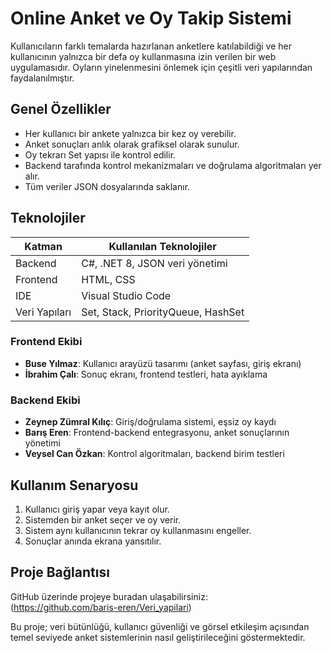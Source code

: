 #  Online Anket ve Oy Takip Sistemi

Kullanıcıların farklı temalarda hazırlanan anketlere katılabildiği ve her kullanıcının yalnızca bir defa oy kullanmasına izin verilen bir web uygulamasıdır. Oyların yinelenmesini önlemek için çeşitli veri yapılarından faydalanılmıştır.

##  Genel Özellikler

- Her kullanıcı bir ankete yalnızca bir kez oy verebilir.
-  Anket sonuçları anlık olarak grafiksel olarak sunulur.
-  Oy tekrarı Set yapısı ile kontrol edilir.
-  Backend tarafında kontrol mekanizmaları ve doğrulama algoritmaları yer alır.
-  Tüm veriler JSON dosyalarında saklanır.

##  Teknolojiler

| Katman       | Kullanılan Teknolojiler         |
|-------------|----------------------------------|
| Backend     | C#, .NET 8, JSON veri yönetimi   |
| Frontend    | HTML, CSS                        |
| IDE         | Visual Studio Code               |
| Veri Yapıları | Set, Stack, PriorityQueue, HashSet |

### Frontend Ekibi
- **Buse Yılmaz**: Kullanıcı arayüzü tasarımı (anket sayfası, giriş ekranı)
- **İbrahim Çalı**: Sonuç ekranı, frontend testleri, hata ayıklama

### Backend Ekibi
- **Zeynep Zümral Kılıç**: Giriş/doğrulama sistemi, eşsiz oy kaydı
- **Barış Eren**: Frontend-backend entegrasyonu, anket sonuçlarının yönetimi
- **Veysel Can Özkan**: Kontrol algoritmaları, backend birim testleri


## Kullanım Senaryosu

1. Kullanıcı giriş yapar veya kayıt olur.
2. Sistemden bir anket seçer ve oy verir.
3. Sistem aynı kullanıcının tekrar oy kullanmasını engeller.
4. Sonuçlar anında ekrana yansıtılır.

##  Proje Bağlantısı

GitHub üzerinde projeye buradan ulaşabilirsiniz:  
(https://github.com/baris-eren/Veri_yapilari)

Bu proje; veri bütünlüğü, kullanıcı güvenliği ve görsel etkileşim açısından temel seviyede anket sistemlerinin nasıl geliştirileceğini göstermektedir.
